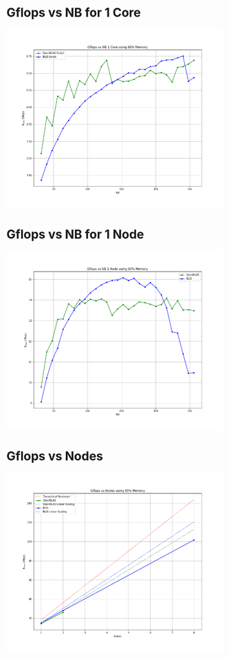 # Gflops vs NB for 1 Core
![](gflops_vs_nb_1_core_80_percent_memory.png)

# Gflops vs NB for 1 Node
![](gflops_vs_nb_1_node_80_percent_memory.png)

# Gflops vs Nodes
![](gflops_vs_nodes_80_percent_memory.png)

